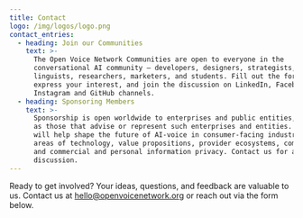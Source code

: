 ```yaml
---
title: Contact
logo: /img/logos/logo.png
contact_entries:
  - heading: Join our Communities
    text: >-
      The Open Voice Network Communities are open to everyone in the
      conversational AI community – developers, designers, strategists,
      linguists, researchers, marketers, and students. Fill out the form to
      express your interest, and join the discussion on LinkedIn, Facebook,
      Instagram and GitHub channels.
  - heading: Sponsoring Members
    text: >-
      Sponsorship is open worldwide to enterprises and public entities, as well
      as those that advise or represent such enterprises and entities. Members
      will help shape the future of AI-voice in consumer-facing industries in
      areas of technology, value propositions, provider ecosystems, competition,
      and commercial and personal information privacy. Contact us for a
      discussion.
---
```

Ready to get involved? Your ideas, questions, and feedback are valuable to us. Contact us at hello@openvoicenetwork.org or reach out via the form below.
